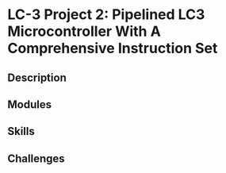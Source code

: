 # LC-3 Project 2: Pipelined LC3 Microcontroller With A Comprehensive Instruction Set

## Description

## Modules

## Skills

## Challenges
